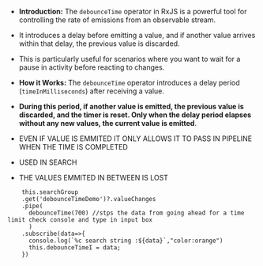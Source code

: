- **Introduction:** The `debounceTime` operator in RxJS is a powerful tool for controlling the rate of emissions from an observable stream. 
- It introduces a delay before emitting a value, and if another value arrives within that delay, the previous value is discarded.
- This is particularly useful for scenarios where you want to wait for a pause in activity before reacting to changes.
- **How it Works:** The `debounceTime` operator introduces a delay period (`timeInMilliseconds`) after receiving a value. 
- **During this period, if another value is emitted, the previous value is discarded, and the timer is reset. Only when the delay period elapses without any new values, the current value is emitted**.
- EVEN IF VALUE IS EMMITED IT ONLY ALLOWS IT TO PASS IN PIPELINE WHEN THE TIME IS COMPLETED

- USED IN SEARCH
- THE VALUES EMMITED IN BETWEEN IS LOST
```
    this.searchGroup
    .get('debounceTimeDemo')?.valueChanges
    .pipe(
      debounceTime(700) //stps the data from going ahead for a time limit check console and type in input box
      )
    .subscribe(data=>{
      console.log(`%c search string :${data}`,"color:orange")
      this.debounceTimeI = data;
    })
```